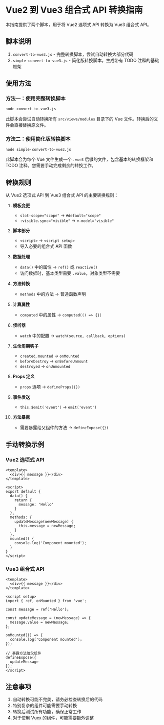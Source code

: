 # Vue2 到 Vue3 组合式 API 转换指南

本指南提供了两个脚本，用于将 Vue2 选项式 API 转换为 Vue3 组合式 API。

## 脚本说明

1. `convert-to-vue3.js` - 完整转换脚本，尝试自动转换大部分代码
2. `simple-convert-to-vue3.js` - 简化版转换脚本，生成带有 TODO 注释的基础框架

## 使用方法

### 方法一：使用完整转换脚本

```bash
node convert-to-vue3.js
```

此脚本会尝试自动转换所有 `src/views/modules` 目录下的 Vue 文件。转换后的文件会直接替换原文件。

### 方法二：使用简化版转换脚本

```bash
node simple-convert-to-vue3.js
```

此脚本会为每个 Vue 文件生成一个 `.vue3` 后缀的文件，包含基本的转换框架和 TODO 注释。您需要手动完成剩余的转换工作。

## 转换规则

从 Vue2 选项式 API 到 Vue3 组合式 API 的主要转换规则：

1. **模板变更**
   - `slot-scope="scope"` → `#default="scope"`
   - `:visible.sync="visible"` → `v-model="visible"`

2. **脚本部分**
   - `<script>` → `<script setup>`
   - 导入必要的组合式 API 函数

3. **数据处理**
   - `data()` 中的属性 → `ref()` 或 `reactive()`
   - 访问数据时，基本类型需要 `.value`，对象类型不需要

4. **方法转换**
   - `methods` 中的方法 → 普通函数声明

5. **计算属性**
   - `computed` 中的属性 → `computed(() => {})`

6. **侦听器**
   - `watch` 中的配置 → `watch(source, callback, options)`

7. **生命周期钩子**
   - `created`, `mounted` → `onMounted`
   - `beforeDestroy` → `onBeforeUnmount`
   - `destroyed` → `onUnmounted`

8. **Props 定义**
   - `props` 选项 → `defineProps({})`

9. **事件发送**
   - `this.$emit('event')` → `emit('event')`

10. **方法暴露**
    - 需要暴露给父组件的方法 → `defineExpose({})`

## 手动转换示例

### Vue2 选项式 API

```vue
<template>
  <div>{{ message }}</div>
</template>

<script>
export default {
  data() {
    return {
      message: 'Hello'
    }
  },
  methods: {
    updateMessage(newMessage) {
      this.message = newMessage;
    }
  },
  mounted() {
    console.log('Component mounted');
  }
}
</script>
```

### Vue3 组合式 API

```vue
<template>
  <div>{{ message }}</div>
</template>

<script setup>
import { ref, onMounted } from 'vue';

const message = ref('Hello');

const updateMessage = (newMessage) => {
  message.value = newMessage;
};

onMounted(() => {
  console.log('Component mounted');
});

// 暴露方法给父组件
defineExpose({
  updateMessage
});
</script>
```

## 注意事项

1. 自动转换可能不完美，请务必检查转换后的代码
2. 特别复杂的组件可能需要手动转换
3. 转换后测试所有功能，确保正常工作
4. 对于使用 Vuex 的组件，可能需要额外调整